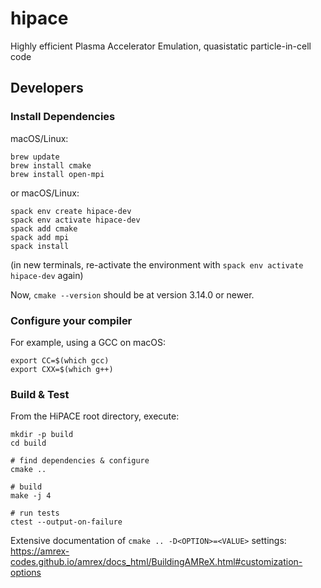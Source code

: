 # hipace
Highly efficient Plasma Accelerator Emulation, quasistatic particle-in-cell code

## Developers

### Install Dependencies

macOS/Linux:
```
brew update
brew install cmake
brew install open-mpi
```

or macOS/Linux:
```
spack env create hipace-dev
spack env activate hipace-dev
spack add cmake
spack add mpi
spack install
```
(in new terminals, re-activate the environment with `spack env activate hipace-dev` again)

Now, `cmake --version` should be at version 3.14.0 or newer.

### Configure your compiler

For example, using a GCC on macOS:
```
export CC=$(which gcc)
export CXX=$(which g++)
```

### Build & Test

From the HiPACE root directory, execute:
```
mkdir -p build
cd build

# find dependencies & configure
cmake ..

# build
make -j 4

# run tests
ctest --output-on-failure
```

Extensive documentation of `cmake .. -D<OPTION>=<VALUE>` settings: https://amrex-codes.github.io/amrex/docs_html/BuildingAMReX.html#customization-options
